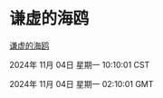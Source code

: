 # 谦虚的海鸥
[谦虚的海鸥](http://219.139.197.74:56308/qxdho/course/base/hotlink/index.php)

2024年 11月 04日 星期一 10:10:01 CST

2024年 11月 04日 星期一 02:10:01 GMT
